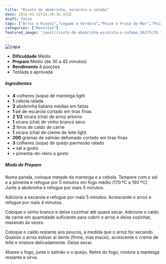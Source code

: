```yaml
---
title: "Risoto de abobrinha, escarola e salmão"
date: 2018-03-22T18:30:36.353Z
draft: false
tags: ["Arroz e Risoto","Legume e Verdura","Peixe e Fruto do Mar","Peixe ou fruto do mar","Refogado","Árabe","Natal","Vegetariana","Arroz e risoto"]
categories: ["Receitas"]
featured_image: "/post/risoto-de-abobrinha-escarola-e-salmao.5617fc78.jpg"
---
```


![capa](/post/risoto-de-abobrinha-escarola-e-salmao.5617fc78.jpg)

*   **Dificuldade** Médio
*   **Preparo** Médio (de 30 a 45 minutos)
*   **Rendimento** 4 porções
*   Testada e aprovada
    

##### Ingredientes

*   **4** colheres (sopa) de manteiga light
*   **1** cebola ralada
*   **2** abobrinha italiana médias em fatias
*   **1** pé de escarola cortado em tiras finas
*   **2 1/2** xícara (chá) de arroz arbório
*   **1** xícara (chá) de vinho branco seco
*   **2** litros de caldo de carne
*   **1** xícara (chá) de creme de leite light
*   **200** gramas de salmão defumado cortado em tiras finas
*   **3** colheres (sopa) de queijo parmesão ralado
*   • sal a gosto
*   • pimenta-do-reino a gosto

##### Modo de Preparo

Numa panela, coloque metade da manteiga e a cebola. Tempere com o sal e a pimenta e refogue por 5 minutos em fogo médio (170 ºC a 190 ºC). Junte a abobrinha e refogue por mais 5 minutos.

Adicione a escarola e refogue por mais 5 minutos. Acrescente o arroz e refogue por mais 4 minutos.

Coloque o vinho branco e deixe cozinhar até quase secar. Adicione o caldo de carne em quantidade suficiente para cobrir o arroz e deixe cozinhar, mexendo às vezes.

Coloque o caldo restante aos poucos, à medida que o arroz for secando. Quando o arroz estiver al dente (firme, mas macio), acrescente o creme de leite e misture delicadamente. Deixe secar.

Abaixe o fogo, junte o salmão e o queijo. Retire do fogo, misture a manteiga restante e sirva.
